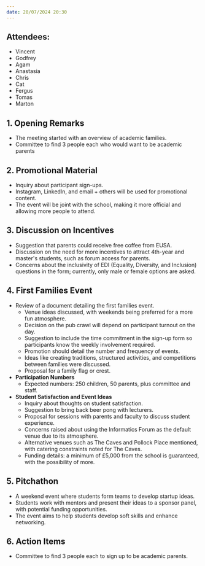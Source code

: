 ```yaml
---
date: 28/07/2024 20:30
---
```


## **Attendees:**
- Vincent
- Godfrey
- Agam
- Anastasia
- Chris
- Cat
- Fergus
- Tomas
- Marton

## 1. **Opening Remarks**
- The meeting started with an overview of academic families.
- Committee to find 3 people each who would want to be academic parents

## 2. **Promotional Material**
- Inquiry about participant sign-ups.
- Instagram, LinkedIn, and email + others will be used for promotional content.
- The event will be joint with the school, making it more official and allowing more people to attend.

## 3. **Discussion on Incentives**
- Suggestion that parents could receive free coffee from EUSA.
- Discussion on the need for more incentives to attract 4th-year and master's students, such as forum access for parents.
- Concerns about the inclusivity of EDI (Equality, Diversity, and Inclusion) questions in the form; currently, only male or female options are asked.

## 4. **First Families Event**
- Review of a document detailing the first families event.
    - Venue ideas discussed, with weekends being preferred for a more fun atmosphere.
    - Decision on the pub crawl will depend on participant turnout on the day.
    - Suggestion to include the time commitment in the sign-up form so participants know the weekly involvement required.
    - Promotion should detail the number and frequency of events.
    - Ideas like creating traditions, structured activities, and competitions between families were discussed.
    - Proposal for a family flag or crest.
- **Participation Numbers**
    - Expected numbers: 250 children, 50 parents, plus committee and staff.
- **Student Satisfaction and Event Ideas**
    - Inquiry about thoughts on student satisfaction.
    - Suggestion to bring back beer pong with lecturers.
    - Proposal for sessions with parents and faculty to discuss student experience.
    - Concerns raised about using the Informatics Forum as the default venue due to its atmosphere.
    - Alternative venues such as The Caves and Pollock Place mentioned, with catering constraints noted for The Caves.
    - Funding details: a minimum of £5,000 from the school is guaranteed, with the possibility of more.

## 5. **Pitchathon**
- A weekend event where students form teams to develop startup ideas.
- Students work with mentors and present their ideas to a sponsor panel, with potential funding opportunities.
- The event aims to help students develop soft skills and enhance networking.

## 6. **Action Items**
- Committee to find 3 people each to sign up to be academic parents.
